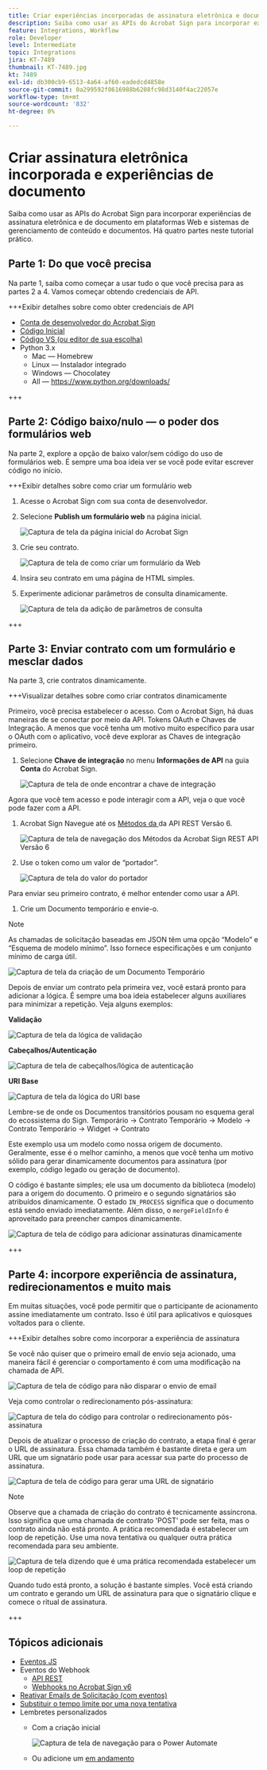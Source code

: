 ```yaml
---
title: Criar experiências incorporadas de assinatura eletrônica e documento
description: Saiba como usar as APIs do Acrobat Sign para incorporar experiências de assinatura eletrônica e de documento em suas plataformas Web e sistemas de gerenciamento de conteúdo e documentos
feature: Integrations, Workflow
role: Developer
level: Intermediate
topic: Integrations
jira: KT-7489
thumbnail: KT-7489.jpg
kt: 7489
exl-id: db300cb9-6513-4a64-af60-eadedcd4858e
source-git-commit: 0a299592f0616988b6208fc98d3140f4ac22057e
workflow-type: tm+mt
source-wordcount: '832'
ht-degree: 0%

---
```


# Criar assinatura eletrônica incorporada e experiências de documento

Saiba como usar as APIs do Acrobat Sign para incorporar experiências de assinatura eletrônica e de documento em plataformas Web e sistemas de gerenciamento de conteúdo e documentos. Há quatro partes neste tutorial prático.

## Parte 1: Do que você precisa

Na parte 1, saiba como começar a usar tudo o que você precisa para as partes 2 a 4. Vamos começar obtendo credenciais de API.

+++Exibir detalhes sobre como obter credenciais de API

* [Conta de desenvolvedor do Acrobat Sign](https://www.adobe.com/acrobat/business/developer-form.html)
* [Código Inicial](https://github.com/benvanderberg/adobe-sign-api-tutorial)
* [Código VS (ou editor de sua escolha)](https://code.visualstudio.com)
* Python 3.x
   * Mac — Homebrew
   * Linux — Instalador integrado
   * Windows — Chocolatey
   * All — https://www.python.org/downloads/

+++

## Parte 2: Código baixo/nulo — o poder dos formulários web

Na parte 2, explore a opção de baixo valor/sem código do uso de formulários web. É sempre uma boa ideia ver se você pode evitar escrever código no início.

+++Exibir detalhes sobre como criar um formulário web

1. Acesse o Acrobat Sign com sua conta de desenvolvedor.

1. Selecione **Publish um formulário web** na página inicial.

   ![Captura de tela da página inicial do Acrobat Sign](assets/embeddedesignature/embed_1.png)

1. Crie seu contrato.

   ![Captura de tela de como criar um formulário da Web](assets/embeddedesignature/embed_2.png)

1. Insira seu contrato em uma página de HTML simples.

1. Experimente adicionar parâmetros de consulta dinamicamente.

   ![Captura de tela da adição de parâmetros de consulta](assets/embeddedesignature/embed_3.png)

+++

## Parte 3: Enviar contrato com um formulário e mesclar dados

Na parte 3, crie contratos dinamicamente.

+++Visualizar detalhes sobre como criar contratos dinamicamente

Primeiro, você precisa estabelecer o acesso. Com o Acrobat Sign, há duas maneiras de se conectar por meio da API. Tokens OAuth e Chaves de Integração. A menos que você tenha um motivo muito específico para usar o OAuth com o aplicativo, você deve explorar as Chaves de integração primeiro.

1. Selecione **Chave de integração** no menu **Informações de API** na guia **Conta** do Acrobat Sign.

   ![Captura de tela de onde encontrar a chave de integração](assets/embeddedesignature/embed_4.png)

Agora que você tem acesso e pode interagir com a API, veja o que você pode fazer com a API.

1. Acrobat Sign Navegue até os [Métodos da ](http://adobesign.com/public/docs/restapi/v6) da API REST Versão 6.

   ![Captura de tela de navegação dos Métodos da Acrobat Sign REST API Versão 6](assets/embeddedesignature/embed_5.png)

1. Use o token como um valor de “portador”.

   ![Captura de tela do valor do portador](assets/embeddedesignature/embed_6.png)

Para enviar seu primeiro contrato, é melhor entender como usar a API.

1. Crie um Documento temporário e envie-o.

>[!NOTE]
>
>As chamadas de solicitação baseadas em JSON têm uma opção “Modelo” e “Esquema de modelo mínimo”. Isso fornece especificações e um conjunto mínimo de carga útil.

![Captura de tela da criação de um Documento Temporário](assets/embeddedesignature/embed_7.png)

Depois de enviar um contrato pela primeira vez, você estará pronto para adicionar a lógica. É sempre uma boa ideia estabelecer alguns auxiliares para minimizar a repetição. Veja alguns exemplos:

**Validação**

![Captura de tela da lógica de validação](assets/embeddedesignature/embed_8.png)

**Cabeçalhos/Autenticação**

![Captura de tela de cabeçalhos/lógica de autenticação](assets/embeddedesignature/embed_9.png)

**URI Base**

![Captura de tela da lógica do URI base](assets/embeddedesignature/embed_10.png)

Lembre-se de onde os Documentos transitórios pousam no esquema geral do ecossistema do Sign.
Temporário -> Contrato
Temporário -> Modelo -> Contrato
Temporário -> Widget -> Contrato

Este exemplo usa um modelo como nossa origem de documento. Geralmente, esse é o melhor caminho, a menos que você tenha um motivo sólido para gerar dinamicamente documentos para assinatura (por exemplo, código legado ou geração de documento).

O código é bastante simples; ele usa um documento da biblioteca (modelo) para a origem do documento. O primeiro e o segundo signatários são atribuídos dinamicamente. O estado `IN_PROCESS` significa que o documento está sendo enviado imediatamente. Além disso, o `mergeFieldInfo` é aproveitado para preencher campos dinamicamente.

![Captura de tela de código para adicionar assinaturas dinamicamente](assets/embeddedesignature/embed_11.png)

+++

## Parte 4: incorpore experiência de assinatura, redirecionamentos e muito mais

Em muitas situações, você pode permitir que o participante de acionamento assine imediatamente um contrato. Isso é útil para aplicativos e quiosques voltados para o cliente.

+++Exibir detalhes sobre como incorporar a experiência de assinatura

Se você não quiser que o primeiro email de envio seja acionado, uma maneira fácil é gerenciar o comportamento é com uma modificação na chamada de API.

![Captura de tela de código para não disparar o envio de email](assets/embeddedesignature/embed_12.png)

Veja como controlar o redirecionamento pós-assinatura:

![Captura de tela do código para controlar o redirecionamento pós-assinatura](assets/embeddedesignature/embed_13.png)

Depois de atualizar o processo de criação do contrato, a etapa final é gerar o URL de assinatura. Essa chamada também é bastante direta e gera um URL que um signatário pode usar para acessar sua parte do processo de assinatura.

![Captura de tela de código para gerar uma URL de signatário](assets/embeddedesignature/embed_14.png)

>[!NOTE]
>
>Observe que a chamada de criação do contrato é tecnicamente assíncrona. Isso significa que uma chamada de contrato &#39;POST&#39; pode ser feita, mas o contrato ainda não está pronto. A prática recomendada é estabelecer um loop de repetição. Use uma nova tentativa ou qualquer outra prática recomendada para seu ambiente.

![Captura de tela dizendo que é uma prática recomendada estabelecer um loop de repetição](assets/embeddedesignature/embed_15.png)

Quando tudo está pronto, a solução é bastante simples. Você está criando um contrato e gerando um URL de assinatura para que o signatário clique e comece o ritual de assinatura.

+++

## Tópicos adicionais

* [Eventos JS](https://www.adobe.io/apis/documentcloud/sign/docs.html#!adobedocs/adobe-sign/master/events.md)
* Eventos do Webhook
   * [API REST](https://sign-acs.na1.echosign.com/public/docs/restapi/v6#!/webhooks/createWebhook)
   * [Webhooks no Acrobat Sign v6](https://www.adobe.io/apis/documentcloud/sign/docs.html#!adobedocs/adobe-sign/master/webhooks.md)
* [Reativar Emails de Solicitação (com eventos)](https://sign-acs.na1.echosign.com/public/docs/restapi/v6#!/agreements/updateAgreement)
* [Substituir o tempo limite por uma nova tentativa](https://stackoverflow.com/questions/23267409/how-to-implement-retry-mechanism-into-python-requests-library)
* Lembretes personalizados
   * Com a criação inicial

     ![Captura de tela de navegação para o Power Automate](assets/embeddedesignature/embed_16.png)

   * Ou adicione um [em andamento](https://sign-acs.na1.echosign.com/public/docs/restapi/v6#!/agreements/createReminderOnParticipant)

